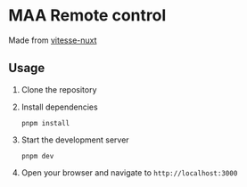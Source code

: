 # MAA Remote control

Made from [vitesse-nuxt](https://github.com/antfu/vitesse-nuxt)

## Usage

1.  Clone the repository
2.  Install dependencies

        pnpm install

3.  Start the development server

        pnpm dev

4.  Open your browser and navigate to `http://localhost:3000`
